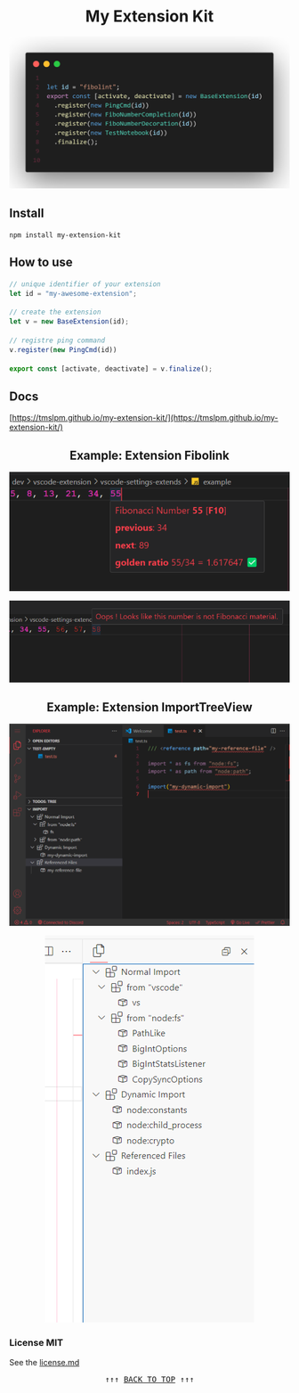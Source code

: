 <div align="center">

# My Extension Kit

<img
  src="https://github.com/tmslpm/my-extension-kit/blob/main/examples/assets/codesnap-1.png"
  alt="codesnap example" />

</div>

## Install  

```cli
npm install my-extension-kit
```

## How to use

```ts
// unique identifier of your extension
let id = "my-awesome-extension";

// create the extension
let v = new BaseExtension(id);

// registre ping command 
v.register(new PingCmd(id))

export const [activate, deactivate] = v.finalize();
```

## Docs

[https://tmslpm.github.io/my-extension-kit/](https://tmslpm.github.io/my-extension-kit/)

<div align="center">

## Example: Extension Fibolink

<img
  src="https://github.com/tmslpm/my-extension-kit/blob/main/examples/assets/fibo-ok.png"
  alt="codesnap example" />

<img
  src="https://github.com/tmslpm/my-extension-kit/blob/main/examples/assets/fibo-not-ok.png"
  alt="codesnap example" />
  
</div>

<div align="center">

## Example: Extension ImportTreeView

<img
  src="https://github.com/tmslpm/my-extension-kit/blob/main/examples/assets/tree-0.png"
  alt="codesnap example" />

<img
  src="https://github.com/tmslpm/my-extension-kit/blob/main/examples/assets/tree-1.png"
  alt="codesnap example" />
  
</div>

### License MIT

See the [license.md](https://github.com/tmslpm/my-extension-kit/blob/main/license.md)

<pre align=center>↑↑↑ <a href="#my-extension-kit" title="click to scroll up" alt="click to scroll up">BACK TO TOP</a> ↑↑↑</pre>
